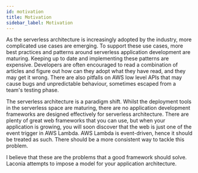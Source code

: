 ```yaml
---
id: motivation
title: Motivation
sidebar_label: Motivation
---
```


As the serverless architecture is increasingly adopted by the industry, more
complicated use cases are emerging. To support these use cases, more best
practices and patterns around serverless application development are maturing.
Keeping up to date and implementing these patterns are expensive. Developers are
often encouraged to read a combination of articles and figure out how can they
adopt what they have read, and they may get it wrong. There are also pitfalls on
AWS low level APIs that may cause bugs and unpredictable behaviour, sometimes
escaped from a team's testing phase.

The serverless architecture is a paradigm shift. Whilst the deployment tools in
the serverless space are maturing, there are no application development
frameworks are designed effectively for serverless architecture. There are
plenty of great web frameworks that you can use, but when your application is
growing, you will soon discover that the web is just one of the event trigger in
AWS Lambda. AWS Lambda is event-driven, hence it should be treated as such.
There should be a more consistent way to tackle this problem.

I believe that these are the problems that a good framework should solve.
Laconia attempts to impose a model for your application architecture.
